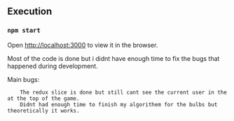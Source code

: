 ## Execution

### `npm start`


Open [http://localhost:3000](http://localhost:3000) to view it in the browser.


Most of the code is done but i didnt have enough time to fix the bugs that happened during development.

Main bugs:

        The redux slice is done but still cant see the current user in the at the top of the game.
        Didnt had enough time to finish my algorithem for the bulbs but theoretically it works.
